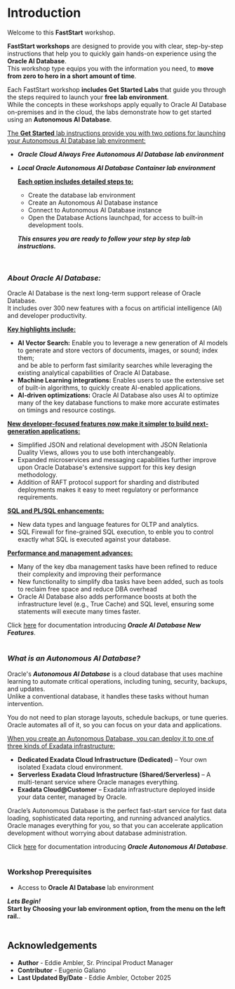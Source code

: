 # Introduction  

Welcome to this **FastStart** workshop.  

**FastStart workshops** are designed to provide you with clear, step-by-step instructions that help you to quickly gain hands-on experience using the **Oracle AI Database**.  
This workshop type equips you with the information you need, to **move from zero to hero in a short amount of time**.

Each FastStart workshop **includes Get Started Labs** that guide you through the steps required to launch your **free lab environment**.  
While the concepts in these workshops apply equally to Oracle AI Database on-premises and in the cloud, the labs demonstrate how to get started using an **Autonomous AI Database**.

<u>The **Get Started** lab instructions provide you with two options for launching your Autonomous AI Database lab environment:</u>

* ***Oracle Cloud Always Free Autonomous AI Database lab environment***
* ***Local Oracle Autonomous AI Database Container lab environment***  

    <u>**Each option includes detailed steps to:**</u>

    * Create the database lab environment
    * Create an Autonomous AI Database instance
    * Connect to Autonomous AI Database instance
    * Open the Database Actions launchpad, for access to built-in development tools.  

    ***This ensures you are ready to follow your step by step lab instructions.***  
<br>

### ***About Oracle AI Database:***
Oracle AI Database is the next long-term support release of Oracle Database.  
It includes over 300 new features with a focus on artificial intelligence (AI) and developer productivity.  

<u>**Key highlights include:**</u>

* **AI Vector Search:** Enable you to leverage a new generation of AI models to generate and store vectors of documents, images, or sound; index them;  
and be able to perform fast similarity searches while leveraging the existing analytical capabilities of Oracle AI Database.
* **Machine Learning integrations:** Enables users to use the extensive set of built-in algorithms, to quickly create AI-enabled applications.
* **AI-driven optimizations:** Oracle AI Database also uses AI to optimize many of the key database functions to make more accurate estimates on timings and resource costings.  

<u>**New developer-focused features now make it simpler to build next-generation applications:**</u>

* Simplified JSON and relational development with JSON Relationla Duality Views, allows you to use both interchangeably.
* Expanded microservices and messaging capabilities further improve upon Oracle Database's extensive support for this key design methodology.
* Addition of RAFT protocol support for sharding and distributed deployments makes it easy to meet regulatory or performance requirements.  

<u>**SQL and PL/SQL enhancements:**</u>

* New data types and language features for OLTP and analytics.
* SQL Firewall for fine-grained SQL execution, to enble you to control exactly what SQL is executed against your database.  

<u>**Performance and management advances:**</u>

* Many of the key dba management tasks have been refined to reduce their complexity and improving their performance
* New functionality to simplify dba tasks have been added, such as tools to reclaim free space and reduce DBA overhead
* Oracle AI Database also adds performance boosts at both the infrastructure level (e.g., True Cache) and SQL level, ensuring some statements will execute many times faster.


Click [here](https://docs.oracle.com/en/database/oracle/oracle-database/23/nfcoa/feature_highlights.html) for documentation introducing ***Oracle AI Database New Features***.  
<br>

### ***What is an Autonomous AI Database?***
Oracle's ***Autonomous AI Database*** is a cloud database that uses machine learning to automate critical operations, including tuning, security, backups, and updates.  
Unlike a conventional database, it handles these tasks without human intervention.

You do not need to plan storage layouts, schedule backups, or tune queries. Oracle automates all of it, so you can focus on your data and applications.

<u>When you create an Autonomous Database, you can deploy it to one of three kinds of Exadata infrastructure:</u>

* **Dedicated Exadata Cloud Infrastructure (Dedicated)** – Your own isolated Exadata cloud environment.
* **Serverless Exadata Cloud Infrastructure (Shared/Serverless)** – A multi-tenant service where Oracle manages everything.
* **Exadata Cloud@Customer** – Exadata infrastructure deployed inside your data center, managed by Oracle.


Oracle’s Autonomous Database is the perfect fast-start service for fast data loading, sophisticated data reporting, and running advanced analytics.  
Oracle manages everything for you, so that you can accelerate application development without worrying about database administration.

Click [here](https://docs.oracle.com/en/cloud/paas/autonomous-database/index.html) for documentation introducing ***Oracle Autonomous AI Database***.  
<br>

### **Workshop Prerequisites**
- Access to **Oracle AI Database** lab environment



***Lets Begin!***  
**Start by Choosing your lab environment option, from the menu on the left rail.**.  
<br>

## Acknowledgements

- **Author** - Eddie Ambler, Sr. Principal Product Manager
- **Contributor** - Eugenio Galiano
- **Last Updated By/Date** - Eddie Ambler, October 2025
